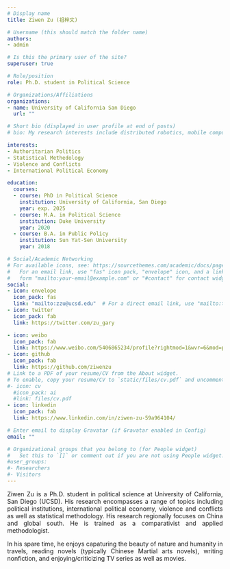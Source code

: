 ```yaml
---
# Display name
title: Ziwen Zu (祖梓文)

# Username (this should match the folder name)
authors:
- admin

# Is this the primary user of the site?
superuser: true

# Role/position
role: Ph.D. student in Political Science 

# Organizations/Affiliations
organizations:
- name: University of California San Diego
  url: ""

# Short bio (displayed in user profile at end of posts)
# bio: My research interests include distributed robotics, mobile computing and programmable matter.

interests:
- Authoritarian Politics
- Statistical Methedology
- Violence and Conflicts
- International Political Economy

education:
  courses:
  - course: PhD in Political Science
    institution: University of California, San Diego
    year: exp. 2025 
  - course: M.A. in Political Science
    institution: Duke University
    year: 2020
  - course: B.A. in Public Policy
    institution: Sun Yat-Sen University
    year: 2018

# Social/Academic Networking
# For available icons, see: https://sourcethemes.com/academic/docs/page-builder/#icons
#   For an email link, use "fas" icon pack, "envelope" icon, and a link in the
#   form "mailto:your-email@example.com" or "#contact" for contact widget.
social:
- icon: envelope
  icon_pack: fas
  link: "mailto:zzu@ucsd.edu"  # For a direct email link, use "mailto:test@example.org".
- icon: twitter
  icon_pack: fab
  link: https://twitter.com/zu_gary

- icon: weibo
  icon_pack: fab
  link: https://www.weibo.com/5406865234/profile?rightmod=1&wvr=6&mod=personinfo
- icon: github
  icon_pack: fab
  link: https://github.com/ziwenzu
# Link to a PDF of your resume/CV from the About widget.
# To enable, copy your resume/CV to `static/files/cv.pdf` and uncomment the lines below.
#- icon: cv
  #icon_pack: ai
  #link: files/cv.pdf
- icon: linkedin
  icon_pack: fab
  link: https://www.linkedin.com/in/ziwen-zu-59a964104/

# Enter email to display Gravatar (if Gravatar enabled in Config)
email: ""

# Organizational groups that you belong to (for People widget)
#   Set this to `[]` or comment out if you are not using People widget.
#user_groups:
#- Researchers
#- Visitors
---
```

<div style="text-align: justify">
 Ziwen Zu is a Ph.D. student in political science at University of California, San Diego (UCSD). His research encompasses a range of topics including political institutions, international political economy, violence and conflicts as well as statistical methodology. His research regionally focuses on China and global south. He is trained as a comparativist and applied methodologist.
 
 
 In his spare time, he enjoys capaturing the beauty of nature and humanity in travels, reading novels (typically Chinese Martial arts novels), writing nonfiction, and enjoying/criticizing TV series as well as movies.

</div>

